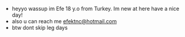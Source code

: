 - heyyo wassup im Efe 18 y.o from Turkey. Im new at here have a nice day!
- also u can reach me efektnc@hotmail.com 
- btw dont skip leg days 
<!---
efeketket/efeketket is a ✨ special ✨ repository because its `README.md` (this file) appears on your GitHub profile.
You can click the Preview link to take a look at your changes.
--->
